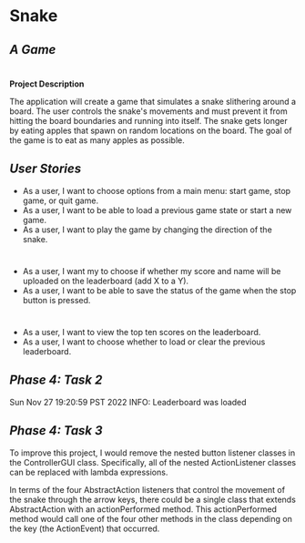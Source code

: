 # Snake

## *A Game*
#
**Project Description**

The application will create a game that simulates a snake slithering around a board. The user controls the snake's movements and must prevent it from hitting the board boundaries and running into itself. The snake gets longer by eating apples that spawn on random locations on the board. The goal of the game is to eat as many apples as possible.

## *User Stories*

- As a user, I want to choose options from a main menu: start game, stop game, or quit game.
- As a user, I want to be able to load a previous game state or start a new game.
- As a user, I want to play the game by changing the direction of the snake.
#
- As a user, I want my to choose if whether my score and name will be uploaded on the leaderboard (add X to a Y).
- As a user, I want to be able to save the status of the game when the stop button is pressed.

#
- As a user, I want to view the top ten scores on the leaderboard.
- As a user, I want to choose whether to load or clear the previous leaderboard.

## *Phase 4: Task 2*
Sun Nov 27 19:20:59 PST 2022
INFO: Leaderboard was loaded

## *Phase 4: Task 3*
To improve this project, I would remove the nested button listener classes in the ControllerGUI class. Specifically, 
all of the nested ActionListener classes can be replaced with lambda expressions.

In terms of the four AbstractAction listeners that control the movement of the snake through the arrow keys, there 
could be a single class that extends AbstractAction with an actionPerformed method. This actionPerformed 
method would call one of the four other methods in the class depending on the key (the ActionEvent) that occurred.

